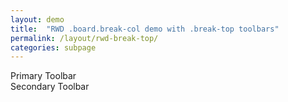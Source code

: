 ```yaml
---
layout: demo
title:  "RWD .board.break-col demo with .break-top toolbars"
permalink: /layout/rwd-break-top/
categories: subpage
---
```

<div class="board break-col">
  <div class="toolbar break-top">Primary Toolbar</div>
  <div class="play-area">
  </div>
  <div class="toolbar toolbar-secondary break-top">Secondary Toolbar</div>
</div>
